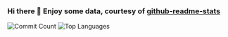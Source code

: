 ### Hi there 👋 Enjoy some data, courtesy of [github-readme-stats](https://github.com/anuraghazra/github-readme-stats)

![Commit Count](https://github-readme-stats.vercel.app/api?username=ecc521&theme=dark&show_icons=true&count_private=true&include_all_commits=true)
![Top Languages](https://github-readme-stats.vercel.app/api/top-langs/?username=ecc521&layout=compact&langs_count=8)
